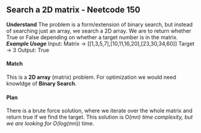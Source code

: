 ## Search a 2D matrix - Neetcode 150
**Understand**
The problem is a form/extension of binary search, but instead of searching just an array, we search a 2D array. We are to return whether True or False depending on whether a target number is in the matrix.
***Example Usage***
Input: Matrix -> [[1,3,5,7],[10,11,16,20],[23,30,34,60]] Target -> 3
Output: True

#### Match
This is a **2D array** (matrix) problem. For optimization we would need knowldge of **Binary Search**.

#### Plan
There is a brute force solution, where we iterate over the whole matrix and return true if we find the target. This solution is O(m*n) time complexity, but we are looking for O(log(m*n)) time.

